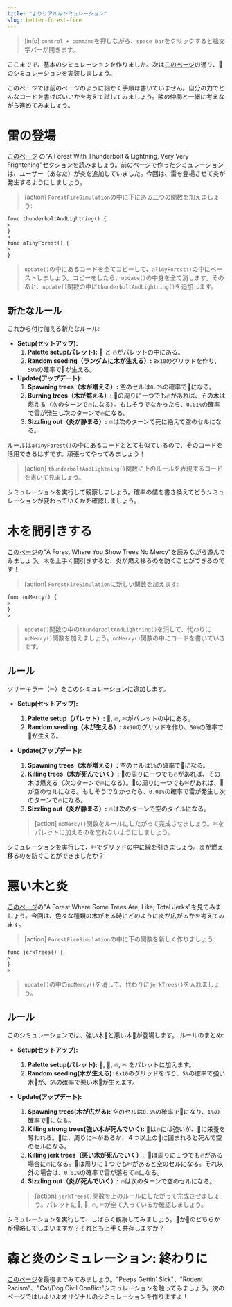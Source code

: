 ```yaml
---
title: "よりリアルなシミュレーション"
slug: better-forest-fire
---
```


> [info]
> `control + command`を押しながら、`space bar`をクリックすると絵文字バーが開きます。

ここまでで、基本のシミュレーションを作りました。次は[このページ](http://ncase.me/simulating/)の通り、🌲のシミュレーションを実装しましょう。

このページでは前のページのように細かく手順は書いていません。自分の力でどんなコードを書けばいいかを考えて試してみましょう。隣の仲間と一緒に考えながら進めてみましょう。

# 雷の登場

[このページ](http://ncase.me/simulating/) の"A Forest With Thunderbolt & Lightning, Very Very Frightening"セクションを読みましょう。前のページで作ったシミュレーションは、ユーザー（あなた）が炎を追加していました。今回は、雷を登場させて炎が発生するようにしましょう。

> [action]
> `ForestFireSimulation`の中に下にある二つの関数を加えましょう:
>
```
func thunderboltAndLightning() {
>
}
>
func aTinyForest() {
>
}
```
>
> `update()`の中にあるコードを全てコピーして、`aTinyForest()`の中にペーストしましょう。コピーをしたら、`update()`の中身を全て消します。そのあと、`update()`関数の中に`thunderboltAndLightning()`を追加します。

## 新たなルール

これから付け加える新たなルール:

- **Setup(セットアップ):**
  1. **Palette setup(パレット):** 🌲 と 🔥がパレットの中にある。
  1. **Random seeding（ランダムに木が生える）:** `8x10`のグリッドを作り、`50%`の確率で🌲が生える。
- **Update(アップデート):**
  1. **Spawning trees（木が増える）:** 空のセルは`0.3%`の確率で🌲になる。
  1. **Burning trees（木が燃える）:** 🌲の周りに一つでも🔥があれば、その木は燃える（次のターンで🔥になる）。もしそうでなかったら、`0.01%`の確率で雷が発生し次のターンで🔥になる。
  1. **Sizzling out（炎が静まる）:** 🔥は次のターンで死に絶えて空のセルになる。

ルールは`aTinyForest()`の中にあるコードととても似ているので、そのコードを活用できるはずです。頑張ってやってみましょう！

> [action]
> `thunderboltAndLightning()`関数に上のルールを表現するコードを書いて見ましょう。

シミュレーションを実行して観察しましょう。確率の値を書き換えてどうシミュレーションが変わっていくかを確認しましょう。

# 木を間引きする

[このページ](http://ncase.me/simulating/)の"A Forest Where You Show Trees No Mercy"を読みながら遊んでみましょう。木を上手く間引きすると、炎が燃え移るのを防ぐことができるのです！

> [action]
> `ForestFireSimulation`に新しい関数を加えます:
>
```
func noMercy() {
>
}
>
```
>
> `update()`関数の中の`thunderboltAndLightning()`を消して、代わりに`noMercy()`関数を加えましょう。`noMercy()`関数の中にコードを書いていきます。

## ルール

ツリーキラー（✄）をこのシミュレーションに追加します。

- **Setup(セットアップ):**
  1. **Palette setup（パレット）:** 🌲, 🔥, ✄がパレットの中にある。
  1. **Random seeding（木が生える）:** `8x10`のグリッドを作り、`50%`の確率で🌲が生える。
- **Update(アップデート):**
  1. **Spawning trees（木が増える）:** 空のセルは`1%`の確率で🌲になる。
  1. **Killing trees（木が死んでいく）:** 🌲の周りに一つでも🔥があれば、その木は燃える（次のターンで🔥になる）。🌲の周りに一つでも✄があれば、🌲が空のセルになる。もしそうでなかったら、`0.01%`の確率で雷が発生し次のターンで🔥になる。
  1. **Sizzling out（炎が静まる）:** 🔥は次のターンで空のタイルになる。

  > [action]
  > `noMercy()`関数をルールにしたがって完成させましょう。✄をパレットに加えるのを忘れないようにしましょう。

シミュレーションを実行して、✄でグリッドの中に線を引きましょう。炎が燃え移るのを防ぐことができましたか？

# 悪い木と炎

[このページ](http://ncase.me/simulating/)の"A Forest Where Some Trees Are, Like, Total Jerks"を見てみましょう。今回は、色々な種類の木がある時にどのように炎が広がるかを考えてみます。

> [action]
> `ForestFireSimulation`の中に下の関数を新しく作りましょう:
>
```
func jerkTrees() {
>
}
>
```
>
>`update()`の中の`noMercy()`を消して、代わりに`jerkTrees()`を入れましょう。

## ルール

このシミュレーションでは、強い木🌳と悪い木🌱が登場します。
ルールのまとめ:

- **Setup(セットアップ):**
  1. **Palette setup(パレット):** 🌳, 🌱, 🔥, ✄ をパレットに加えます。
  1. **Random seeding(木が生える):** `8x10`のグリッドを作り、`5%`の確率で強い木🌳が、`5%`の確率で悪い木🌱が生えます。
- **Update(アップデート):**
  1. **Spawning trees(木が広がる):** 空のセルは`0.5%`の確率で🌳になり、`1%`の確率で🌱になる。
  1. **Killing strong trees(強い木が死んでいく):** 🌳は🔥には強いが、🌱に栄養を奪われる。🌳は、周りに✄があるか、４つ以上の🌱に囲まれると死んで空のセルになる。
  1. **Killing jerk trees（悪い木が死んでいく）:**: 🌱は周りに１つでも🔥がある場合に🔥になる。🌱は周りに１つでも✄があると空のセルになる。それ以外の場合は、`0.01%`の確率で雷が落ちて🔥になる。
  1. **Sizzling out（炎が死んでいく）:** 🔥は次のターンで空のセルになる。

  > [action]
  > `jerkTrees()`関数を上のルールにしたがって完成させましょう。パレットに🌳, 🌱, 🔥, ✄が全て入っているか確認しましょう。

シミュレーションを実行して、しばらく観察してみましょう。🌳か🌱のどちらかが侵略してしまいますか？それとも上手く共存しますか？

# 森と炎のシミュレーション: 終わりに

[このページ](http://ncase.me/simulating/)を最後までみてみましょう。"Peeps Gettin' Sick"、"Rodent Racism"、"Cat/Dog Civil Conflict"シミュレーションを触ってみましょう。次のページではいよいよオリジナルのシミュレーションを作りますよ！
